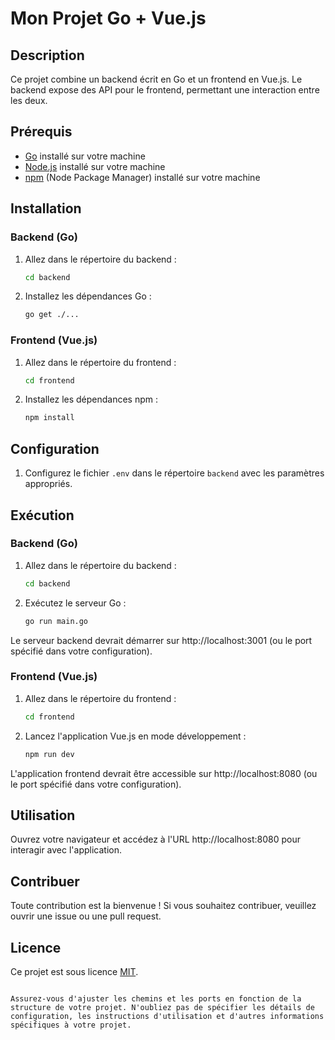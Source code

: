 
# Mon Projet Go + Vue.js

## Description
Ce projet combine un backend écrit en Go et un frontend en Vue.js. Le backend expose des API pour le frontend, permettant une interaction entre les deux.

## Prérequis
- [Go](https://golang.org/) installé sur votre machine
- [Node.js](https://nodejs.org/) installé sur votre machine
- [npm](https://www.npmjs.com/) (Node Package Manager) installé sur votre machine

## Installation

### Backend (Go)
1. Allez dans le répertoire du backend :
   ```bash
   cd backend
   ```

2. Installez les dépendances Go :
   ```bash
   go get ./...
   ```

### Frontend (Vue.js)
1. Allez dans le répertoire du frontend :
   ```bash
   cd frontend
   ```

2. Installez les dépendances npm :
   ```bash
   npm install
   ```

## Configuration
1. Configurez le fichier `.env` dans le répertoire `backend` avec les paramètres appropriés.

## Exécution

### Backend (Go)
1. Allez dans le répertoire du backend :
   ```bash
   cd backend
   ```

2. Exécutez le serveur Go :
   ```bash
   go run main.go
   ```

Le serveur backend devrait démarrer sur http://localhost:3001 (ou le port spécifié dans votre configuration).

### Frontend (Vue.js)
1. Allez dans le répertoire du frontend :
   ```bash
   cd frontend
   ```

2. Lancez l'application Vue.js en mode développement :
   ```bash
   npm run dev
   ```

L'application frontend devrait être accessible sur http://localhost:8080 (ou le port spécifié dans votre configuration).

## Utilisation
Ouvrez votre navigateur et accédez à l'URL http://localhost:8080 pour interagir avec l'application.

## Contribuer
Toute contribution est la bienvenue ! Si vous souhaitez contribuer, veuillez ouvrir une issue ou une pull request.

## Licence
Ce projet est sous licence [MIT](LICENSE).

```

Assurez-vous d'ajuster les chemins et les ports en fonction de la structure de votre projet. N'oubliez pas de spécifier les détails de configuration, les instructions d'utilisation et d'autres informations spécifiques à votre projet.
